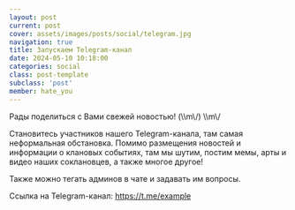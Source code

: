 ```yaml
---
layout: post
current: post
cover: assets/images/posts/social/telegram.jpg
navigation: true
title: Запускаем Telegram-канал
date: 2024-05-10 10:18:00
categories: social
class: post-template
subclass: 'post'
member: hate_you
---
```


Рады поделиться с Вами свежей новостью! (\\\\m\\/) \\\\m\\/

Становитесь участников нашего Telegram-канала, там самая неформальная обстановка. Помимо размещения новостей и информации о клановых событиях, там мы шутим, постим мемы, арты и видео наших соклановцев, а также многое другое!

Также можно тегать админов в чате и задавать им вопросы.

Ссылка на Telegram-канал: https://t.me/example